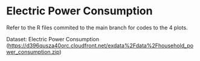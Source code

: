 # Electric Power Consumption

Refer to the R files commited to the main branch for codes to the 4 plots.

Dataset: Electric Power Consumption (https://d396qusza40orc.cloudfront.net/exdata%2Fdata%2Fhousehold_power_consumption.zip)
